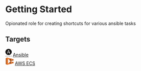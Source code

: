 # Getting Started

Opionated role for creating shortcuts for various ansible tasks

## Targets

<img src="../images/ansible.png" height=24>  [Ansible](./targets/ansible.md) <br>
<img src="../images/ecs.png" height=24>  [AWS ECS](./targets/ecs.md)